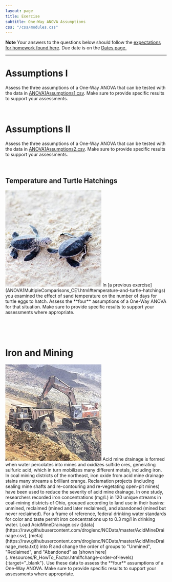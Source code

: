 ```yaml
---
layout: page
title: Exercise
subtitle: One-Way ANOVA Assumptions
css: "/css/modules.css"
---
```


<div class="alert alert-warning">
  <strong>Note</strong> Your answers to the questions below should follow the <a href="../resources/hwformat" target="_blank">expectations for homework found here</a>. Due date is on the <a href="../../resources/Dates-Current" target="_blank">Dates page.</a>
</div>

----

# Assumptions I
Assess the three assumptions of a One-Way ANOVA that can be tested with the data in [ANOVA1Assumptions1.csv](http://derekogle.com/NCMTH207/modules/ce/data/ANOVA1Assumptions1.csv). Make sure to provide specific results to support your assessments.

&nbsp;

# Assumptions II
Assess the three assumptions of a One-Way ANOVA that can be tested with the data in [ANOVA1Assumptions2.csv](http://derekogle.com/NCMTH207/modules/ce/data/ANOVA1Assumptions2.csv). Make sure to provide specific results to support your assessments.

&nbsp;

## Temperature and Turtle Hatchings
<img src="../zimgs/sea_turtles.jpg" alt="Sea Turtles" class="img-right">
In [a previous exercise](ANOVA1MultipleComparisons_CE1.html#temperature-and-turtle-hatchings) you examined the effect of sand temperature on the number of days for turtle eggs to hatch. Assess the **four** assumptions of a One-Way ANOVA for that situation. Make sure to provide specific results to support your assessments where appropriate.

&nbsp;

&nbsp;

# Iron and Mining
<img src="../zimgs/Iron_Mining.jpg" alt="Iron Mining" class="img-right">
Acid mine drainage is formed when water percolates into mines and oxidizes sulfide ores, generating sulfuric acid, which in turn mobilizes many different metals, including iron. In coal mining districts of the northeast, iron oxide from acid mine drainage stains many streams a brilliant orange. Reclamation projects (including sealing mine shafts and re-contouring and re-vegetating open-pit mines) have been used to reduce the severity of acid mine drainage. In one study, researchers recorded iron concentrations (mg/L) in 120 unique streams in coal-mining districts of Ohio, grouped according to land use in their basins: unmined, reclaimed (mined and later reclaimed), and abandoned (mined but never reclaimed). For a frame of reference, federal drinking water standards for color and taste permit iron concentrations up to 0.3 mg/l in drinking water. Load AcidMineDrainage.csv ([data](https://raw.githubusercontent.com/droglenc/NCData/master/AcidMineDrainage.csv), [meta](https://raw.githubusercontent.com/droglenc/NCData/master/AcidMineDrainage_meta.txt)) into R and change the order of groups to "Unmined", "Reclaimed", and "Abandoned" as [shown here](../resources/R_HowTo_Factor.html#change-order-of-levels){:target="_blank"}. Use these data to assess the **four** assumptions of a One-Way ANOVA. Make sure to provide specific results to support your assessments where appropriate.
